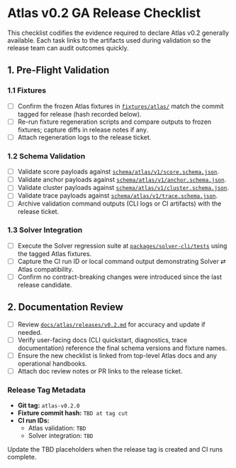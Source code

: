 # Atlas v0.2 GA Release Checklist

This checklist codifies the evidence required to declare Atlas v0.2 generally available. Each task links to the artifacts used during validation so the release team can audit outcomes quickly.

## 1. Pre-Flight Validation

### 1.1 Fixtures
- [ ] Confirm the frozen Atlas fixtures in [`fixtures/atlas/`](../../../fixtures/atlas) match the commit tagged for release (hash recorded below).
- [ ] Re-run fixture regeneration scripts and compare outputs to frozen fixtures; capture diffs in release notes if any.
- [ ] Attach regeneration logs to the release ticket.

### 1.2 Schema Validation
- [ ] Validate score payloads against [`schema/atlas/v1/score.schema.json`](../../../schema/atlas/v1/score.schema.json).
- [ ] Validate anchor payloads against [`schema/atlas/v1/anchor.schema.json`](../../../schema/atlas/v1/anchor.schema.json).
- [ ] Validate cluster payloads against [`schema/atlas/v1/cluster.schema.json`](../../../schema/atlas/v1/cluster.schema.json).
- [ ] Validate trace payloads against [`schema/atlas/v1/trace.schema.json`](../../../schema/atlas/v1/trace.schema.json).
- [ ] Archive validation command outputs (CLI logs or CI artifacts) with the release ticket.

### 1.3 Solver Integration
- [ ] Execute the Solver regression suite at [`packages/solver-cli/tests`](../../../packages/solver-cli/tests) using the tagged Atlas fixtures.
- [ ] Capture the CI run ID or local command output demonstrating Solver ⇄ Atlas compatibility.
- [ ] Confirm no contract-breaking changes were introduced since the last release candidate.

## 2. Documentation Review

- [ ] Review [`docs/atlas/releases/v0.2.md`](../releases/v0.2.md) for accuracy and update if needed.
- [ ] Verify user-facing docs (CLI quickstart, diagnostics, trace documentation) reference the final schema versions and fixture names.
- [ ] Ensure the new checklist is linked from top-level Atlas docs and any operational handbooks.
- [ ] Attach doc review notes or PR links to the release ticket.

### Release Tag Metadata

- **Git tag:** `atlas-v0.2.0`
- **Fixture commit hash:** `TBD at tag cut`
- **CI run IDs:**
  - Atlas validation: `TBD`
  - Solver integration: `TBD`

Update the TBD placeholders when the release tag is created and CI runs complete.

